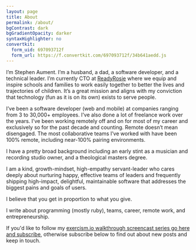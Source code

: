 ```yaml
---
layout: page
title: About
permalink: /about/
bgContrast: dark
bgGradientOpacity: darker
syntaxHighlighter: no
convertkit:
  form_uid: 697093712f
  form_url: https://f.convertkit.com/697093712f/34b641aedd.js
---
```


I’m Stephen Aument. I’m a husband, a dad, a software developer, and a technical leader. I’m currently CTO at [ReadyRosie](https://www.readyrosie.com/) where we equip and inspire schools and families to work easily together to better the lives and trajectories of children. It’s a great mission and aligns with my conviction that technology (fun as it is on its own) exists to serve people.

I’ve been a software developer (web and mobile) at companies ranging from 3 to 30,000+ employees. I’ve also done a lot of freelance work over the years. I’ve been working remotely off and on for most of my career and exclusively so for the past decade and counting. Remote doesn’t mean disengaged. The most collaborative teams I’ve worked with have been 100% remote, including near-100% pairing environments.

I have a pretty broad background including an early stint as a musician and recording studio owner, and a theological masters degree.

I am a kind, growth-mindset, high-empathy servant-leader who cares deeply about nurturing happy, effective teams of leaders and frequently shipping high-impact, delightful, maintainable software that addresses the biggest pains and goals of users.

I believe that you get in proportion to what you give.

I write about programming (mostly ruby), teams, career, remote work, and entrepreneurship.

If you'd like to follow my [exercism.io walkthrough screencast series go here and subscribe](/blog/exercism-io-walkthrough/), otherwise subscribe below to find out about new posts and keep in touch.
